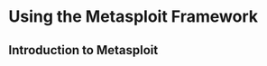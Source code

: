 # Using the Metasploit Framework

## Introduction to Metasploit







































































































